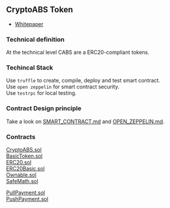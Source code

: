 ## CryptoABS Token

- [Whitepaper](whitepaper.pdf)

### Technical definition

At the technical level CABS are a ERC20-compliant tokens.

### Techincal Stack

Use `truffle` to create, compile, deploy and test smart contract.  
Use `open zeppelin` for smart contract security.  
Use `testrpc` for local testing.

### Contract Design principle

Take a look on [SMART_CONTRACT.md](SMART_CONTRACT.md) and [OPEN_ZEPPELIN.md](OPEN_ZEPPELIN.md).

### Contracts

[CryptoABS.sol](./contracts/cryptoabs/CryptoABS.sol)  
[BasicToken.sol](./contracts/cryptoabs/BasicToken.sol)  
[ERC20.sol](./contracts/cryptoabs/ERC20.sol)  
[ERC20Basic.sol](./contracts/cryptoabs/ERC20Basic.sol)  
[Ownable.sol](./contracts/cryptoabs/Ownable.sol)  
[SafeMath.sol](./contracts/cryptoabs/SafeMath.sol)  
  
[PullPayment.sol](./contracts/cryptoabs/payment/PullPayment.sol)  
[PushPayment.sol](./contracts/cryptoabs/payment/PushPayment.sol)  
